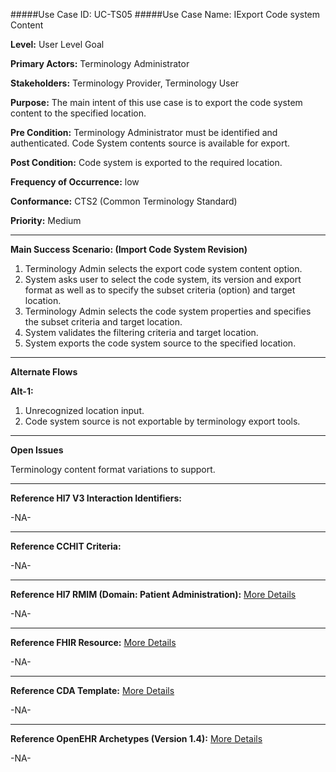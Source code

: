 #####Use Case ID: UC-TS05
#####Use Case Name: IExport Code system Content

**Level:**                     User Level Goal

**Primary Actors:**            Terminology Administrator  

**Stakeholders:**              Terminology Provider, Terminology User

**Purpose:**                   The main intent of this use case is to export the code system content to the specified location.

**Pre Condition:**             Terminology Administrator must be identified and authenticated. Code System contents source is available for export.

**Post Condition:**            Code system is exported to the required location.

**Frequency of Occurrence:**   low

**Conformance:**             	 CTS2 (Common Terminology Standard)

**Priority:**                  Medium
__________________________________________________________
**Main Success Scenario: (Import Code System Revision)**

1.	Terminology Admin selects the export code system content option.
2.	System asks user to select the code system, its version and export format as well as to specify the subset criteria (option) and target location.
3.	Terminology Admin selects the code system properties and specifies the subset criteria and target location.
4.	System validates the filtering criteria and target location.
5.	System exports the code system source to the specified location.

__________________________________________________________
**Alternate Flows** 

**Alt-1:**

1.	Unrecognized location input.
2.	Code system source is not exportable by terminology export tools. 

_______________________________________________________________
**Open Issues**

Terminology content format variations to support.
_______________________________________________________________
**Reference Hl7 V3 Interaction Identifiers:**

-NA-
_______________________________________________________________
**Reference CCHIT Criteria:**

-NA-

_______________________________________________________________
**Reference Hl7 RMIM (Domain: Patient Administration):** [More Details](http://www.hl7.org/implement/standards/product_brief.cfm?product_id=306)

-NA-

_______________________________________________________________
**Reference FHIR Resource:** [More Details](http://www.hl7.org/implement/standards/fhir/resourcelist.html)

-NA-
_______________________________________________________________
**Reference CDA Template:** [More Details](http://www.hl7.org/Special/committees/structure/index.cfm)

-NA-
_______________________________________________________________
**Reference OpenEHR Archetypes (Version 1.4):** [More Details](http://www.openehr.org/ckm/)

-NA-
